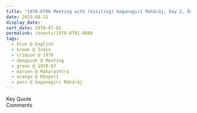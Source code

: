 ```yaml
---
title: "1970-0700 Meeting with (Visiting) Gaganagirī Mahārāj, Day 2, Āśhram Gaganabāvaḍā (near Khopolī, 70 kms SE of Mumbai), Maharashtra, India (month not sure; before 1973-1209)"
date: 2023-08-22
display_date: 
sort_date: 1970-07-01
permalink: /events/1970-0701-0000
tags:
  - blue @ English
  - brown @ India
  - crimson @ 1970
  - deeppink @ Meeting
  - green @ 1970-07
  - maroon @ Maharashtra
  - orange @ Khopolī
  - peru @ Gaganagirī Mahārāj
---
```


<wave-list>
  <list-title color="green" width="75">Key Quote</list-title>
  <list-item color="BlanchedAlmond"  width="200"></list-item>
  <list-item color="Lavender"></list-item>
  <list-item color="BlanchedAlmond"></list-item>
</wave-list>

<br>

<wave-list>
  <list-title color="green" width="75">Comments</list-title>
  <list-item color="BlanchedAlmond"  width="200"></list-item>
  <list-item color="Lavender"></list-item>
  <list-item color="BlanchedAlmond"></list-item>
</wave-list>